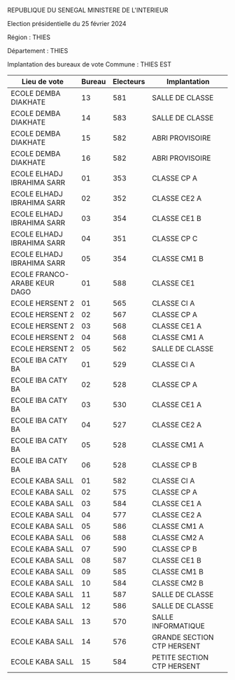 REPUBLIQUE DU SENEGAL MINISTERE DE L'INTERIEUR

Election présidentielle du 25 février 2024

Région : THIES

Département : THIES

Implantation des bureaux de vote Commune : THIES EST

| Lieu de vote | Bureau | Electeurs | Implantation |
| - | - | - | - |
| ECOLE DEMBA DIAKHATE | 13 | 581 | SALLE DE CLASSE |
| ECOLE DEMBA DIAKHATE | 14 | 583 | SALLE DE CLASSE |
| ECOLE DEMBA DIAKHATE | 15 | 582 | ABRI PROVISOIRE |
| ECOLE DEMBA DIAKHATE | 16 | 582 | ABRI PROVISOIRE |
| ECOLE ELHADJ IBRAHIMA SARR | 01 | 353 | CLASSE CP A |
| ECOLE ELHADJ IBRAHIMA SARR | 02 | 352 | CLASSE CE2 A |
| ECOLE ELHADJ IBRAHIMA SARR | 03 | 354 | CLASSE CE1 B |
| ECOLE ELHADJ IBRAHIMA SARR | 04 | 351 | CLASSE CP C |
| ECOLE ELHADJ IBRAHIMA SARR | 05 | 354 | CLASSE CM1 B |
| ECOLE FRANCO-ARABE KEUR DAGO | 01 | 588 | CLASSE CE1 |
| ECOLE HERSENT 2 | 01 | 565 | CLASSE CI A |
| ECOLE HERSENT 2 | 02 | 567 | CLASSE CP A |
| ECOLE HERSENT 2 | 03 | 568 | CLASSE CE1 A |
| ECOLE HERSENT 2 | 04 | 568 | CLASSE CM1 A |
| ECOLE HERSENT 2 | 05 | 562 | SALLE DE CLASSE |
| ECOLE IBA CATY BA | 01 | 529 | CLASSE CI A |
| ECOLE IBA CATY BA | 02 | 528 | CLASSE CP A |
| ECOLE IBA CATY BA | 03 | 530 | CLASSE CE1 A |
| ECOLE IBA CATY BA | 04 | 527 | CLASSE CE2 A |
| ECOLE IBA CATY BA | 05 | 528 | CLASSE CM1 A |
| ECOLE IBA CATY BA | 06 | 528 | CLASSE CP B |
| ECOLE KABA SALL | 01 | 582 | CLASSE CI A |
| ECOLE KABA SALL | 02 | 575 | CLASSE CP A |
| ECOLE KABA SALL | 03 | 584 | CLASSE CE1 A |
| ECOLE KABA SALL | 04 | 577 | CLASSE CE2 A |
| ECOLE KABA SALL | 05 | 586 | CLASSE CM1 A |
| ECOLE KABA SALL | 06 | 588 | CLASSE CM2 A |
| ECOLE KABA SALL | 07 | 590 | CLASSE CP B |
| ECOLE KABA SALL | 08 | 587 | CLASSE CE1 B |
| ECOLE KABA SALL | 09 | 585 | CLASSE CM1 B |
| ECOLE KABA SALL | 10 | 584 | CLASSE CM2 B |
| ECOLE KABA SALL | 11 | 587 | SALLE DE CLASSE |
| ECOLE KABA SALL | 12 | 586 | SALLE DE CLASSE |
| ECOLE KABA SALL | 13 | 570 | SALLE INFORMATIQUE |
| ECOLE KABA SALL | 14 | 576 | GRANDE SECTION CTP HERSENT |
| ECOLE KABA SALL | 15 | 584 | PETITE SECTION CTP HERSENT |

<!-- PageNumber="22/34" -->
